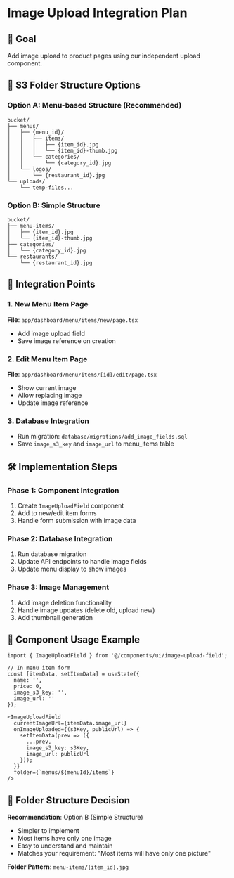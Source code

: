 # Image Upload Integration Plan

## 🎯 Goal
Add image upload to product pages using our independent upload component.

## 📂 S3 Folder Structure Options

### Option A: Menu-based Structure (Recommended)
```
bucket/
├── menus/
│   ├── {menu_id}/
│   │   ├── items/
│   │   │   ├── {item_id}.jpg
│   │   │   └── {item_id}-thumb.jpg
│   │   └── categories/
│   │       └── {category_id}.jpg
│   └── logos/
│       └── {restaurant_id}.jpg
└── uploads/
    └── temp-files...
```

### Option B: Simple Structure
```
bucket/
├── menu-items/
│   ├── {item_id}.jpg
│   └── {item_id}-thumb.jpg
├── categories/
│   └── {category_id}.jpg
└── restaurants/
    └── {restaurant_id}.jpg
```

## 🔗 Integration Points

### 1. New Menu Item Page
**File**: `app/dashboard/menu/items/new/page.tsx`
- Add image upload field
- Save image reference on creation

### 2. Edit Menu Item Page  
**File**: `app/dashboard/menu/items/[id]/edit/page.tsx`
- Show current image
- Allow replacing image
- Update image reference

### 3. Database Integration
- Run migration: `database/migrations/add_image_fields.sql`
- Save `image_s3_key` and `image_url` to menu_items table

## 🛠️ Implementation Steps

### Phase 1: Component Integration
1. Create `ImageUploadField` component
2. Add to new/edit item forms
3. Handle form submission with image data

### Phase 2: Database Integration
1. Run database migration
2. Update API endpoints to handle image fields
3. Update menu display to show images

### Phase 3: Image Management
1. Add image deletion functionality
2. Handle image updates (delete old, upload new)
3. Add thumbnail generation

## 🎨 Component Usage Example

```tsx
import { ImageUploadField } from '@/components/ui/image-upload-field';

// In menu item form
const [itemData, setItemData] = useState({
  name: '',
  price: 0,
  image_s3_key: '',
  image_url: ''
});

<ImageUploadField
  currentImageUrl={itemData.image_url}
  onImageUploaded={(s3Key, publicUrl) => {
    setItemData(prev => ({
      ...prev,
      image_s3_key: s3Key,
      image_url: publicUrl
    }));
  }}
  folder={`menus/${menuId}/items`}
/>
```

## 📁 Folder Structure Decision

**Recommendation**: Option B (Simple Structure)
- Simpler to implement
- Most items have only one image
- Easy to understand and maintain
- Matches your requirement: "Most items will have only one picture"

**Folder Pattern**: `menu-items/{item_id}.jpg`
